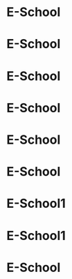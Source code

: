 # E-School
# E-School
# E-School
# E-School
# E-School
# E-School
# E-School1
# E-School1
# E-School
